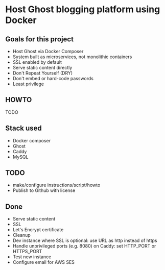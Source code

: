 # Host Ghost blogging platform using Docker

## Goals for this project
- Host Ghost via Docker Composer
- System built as microservices, not monolithic containers
- SSL enabled by default
- Serve static content directly
- Don't Repeat Yourself (DRY)
- Don't embed or hard-code passwords
- Least privilege

## HOWTO
TODO

## Stack used
- Docker composer
- Ghost
- Caddy
- MySQL

## TODO
- make/configure instructions/script/howto
- Publish to Github with license

## Done
- Serve static content
- SSL
- Let's Encrypt certificate
- Cleanup
- Dev instance where SSL is optional: use URL as http instead of https
- Handle unprivileged ports (e.g. 8080) on Caddy: set HTTP\_PORT or HTTPS\_PORT
- Test new instance
- Configure email for AWS SES

